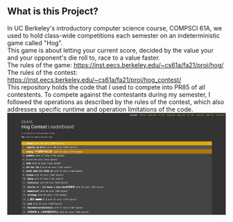 ## What is this Project?
In UC Berkeley's introductory computer science course, COMPSCI 61A, we used to hold class-wide competitions each semester on an indeterministic game called "Hog".  
This game is about letting your current score, decided by the value your and your opponent's die roll to, race to a value faster.  
The rules of the game: https://inst.eecs.berkeley.edu/~cs61a/fa21/proj/hog/  
The rules of the contest: https://inst.eecs.berkeley.edu/~cs61a/fa21/proj/hog_contest/  
This repository holds the code that I used to compete into PR85 of all contestents.
To compete against the contestants during my semester, I followed the operations as described by the rules of the contest, which also addresses specific runtime and operation limitations of the code.
![I am the upper contestant listed at 15th place](HogContestLeaderboard.png)

